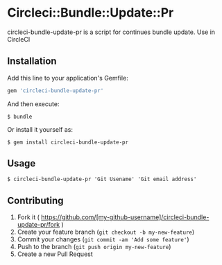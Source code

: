 # Circleci::Bundle::Update::Pr

circleci-bundle-update-pr is a script for continues bundle update. Use in CircleCI

## Installation

Add this line to your application's Gemfile:

```ruby
gem 'circleci-bundle-update-pr'
```

And then execute:

    $ bundle

Or install it yourself as:

    $ gem install circleci-bundle-update-pr

## Usage

    $ circleci-bundle-update-pr 'Git Usename' 'Git email address'

## Contributing

1. Fork it ( https://github.com/[my-github-username]/circleci-bundle-update-pr/fork )
2. Create your feature branch (`git checkout -b my-new-feature`)
3. Commit your changes (`git commit -am 'Add some feature'`)
4. Push to the branch (`git push origin my-new-feature`)
5. Create a new Pull Request
